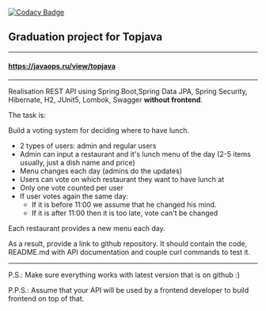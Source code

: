[![Codacy Badge](https://app.codacy.com/project/badge/Grade/20b4758d66c94212a2369e03f6c2daf6)](https://www.codacy.com/gh/LAVGORUSH/Graduation_project/dashboard?utm_source=github.com&amp;utm_medium=referral&amp;utm_content=LAVGORUSH/Graduation_project&amp;utm_campaign=Badge_Grade)
## Graduation project for Topjava

----
#### https://javaops.ru/view/topjava

----
Realisation REST API using Spring Boot,Spring Data JPA, Spring Security, Hibernate, H2, JUnit5, Lombok, Swagger
 **without frontend**.

The task is:

Build a voting system for deciding where to have lunch.

 * 2 types of users: admin and regular users
 * Admin can input a restaurant and it's lunch menu of the day (2-5 items usually, just a dish name and price)
 * Menu changes each day (admins do the updates)
 * Users can vote on which restaurant they want to have lunch at
 * Only one vote counted per user
 * If user votes again the same day:
    - If it is before 11:00 we assume that he changed his mind.
    - If it is after 11:00 then it is too late, vote can't be changed

Each restaurant provides a new menu each day.

As a result, provide a link to github repository. It should contain the code, README.md with API documentation and couple curl commands to test it.

-----------------------------
P.S.: Make sure everything works with latest version that is on github :)

P.P.S.: Assume that your API will be used by a frontend developer to build frontend on top of that.
